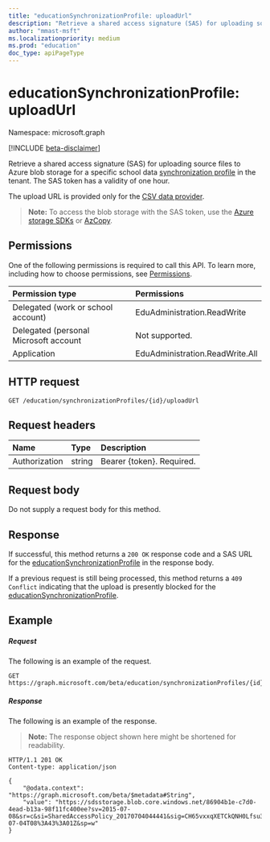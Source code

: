 ```yaml
---
title: "educationSynchronizationProfile: uploadUrl"
description: "Retrieve a shared access signature (SAS) for uploading source files to Azure blob storage for a specific school data synchronization profile in the tenant. The SAS token has a validity of one hour."
author: "mmast-msft"
ms.localizationpriority: medium
ms.prod: "education"
doc_type: apiPageType
---
```


# educationSynchronizationProfile: uploadUrl

Namespace: microsoft.graph

[!INCLUDE [beta-disclaimer](../../includes/beta-disclaimer.md)]

Retrieve a shared access signature (SAS) for uploading source files to Azure blob storage for a specific school data [synchronization profile](../resources/educationsynchronizationprofile.md) in the tenant. The SAS token has a validity of one hour.

The upload URL is provided only for the [CSV data provider](../resources/educationcsvdataprovider.md).

> **Note:** To access the blob storage with the SAS token, use the [Azure storage SDKs](https://github.com/search?q=org%3AAzure+azure-storage) or [AzCopy](/azure/storage/storage-use-azcopy).

## Permissions
One of the following permissions is required to call this API. To learn more, including how to choose permissions, see [Permissions](/graph/permissions-reference).

| Permission type | Permissions |
|:-----------|:----------|
| Delegated (work or school account) | EduAdministration.ReadWrite |
|Delegated (personal Microsoft account|Not supported.|
|Application|EduAdministration.ReadWrite.All |

## HTTP request
<!-- { "blockType": "ignored" } -->
```http
GET /education/synchronizationProfiles/{id}/uploadUrl
```

## Request headers
| Name       | Type | Description|
|:-----------|:------|:----------|
| Authorization  | string  | Bearer {token}. Required.  |

## Request body
Do not supply a request body for this method.
## Response
If successful, this method returns a `200 OK` response code and a SAS URL for the [educationSynchronizationProfile](../resources/educationsynchronizationprofile.md) in the response body.

If a previous request is still being processed, this method returns a `409 Conflict` indicating that the upload is presently blocked for the [educationSynchronizationProfile](../resources/educationsynchronizationprofile.md).

## Example
##### Request
The following is an example of the request.

<!-- {
  "blockType": "request",
  "name": "get_educationSynchronizationProfile_uploadurl"
}-->
```msgraph-interactive
GET https://graph.microsoft.com/beta/education/synchronizationProfiles/{id}/uploadUrl
```


##### Response
The following is an example of the response.

>**Note:** The response object shown here might be shortened for readability.

<!-- {
  "blockType": "response",
  "@odata.type": "String",
} -->
```http
HTTP/1.1 201 OK
Content-type: application/json

{
    "@odata.context": "https://graph.microsoft.com/beta/$metadata#String",
    "value": "https://sdsstorage.blob.core.windows.net/86904b1e-c7d0-4ead-b13a-98f11fc400ee?sv=2015-07-08&sr=c&si=SharedAccessPolicy_20170704044441&sig=CH65vxxqXETCkQNH0Lfsu31cUo0s0XcEEo0OE2YiL6Q%3D&se=2017-07-04T08%3A43%3A01Z&sp=w"
}
```
<!-- uuid: 8fcb5dbc-d5aa-4681-8e31-b001d5168d79
2015-10-25 14:57:30 UTC -->
<!-- {
  "type": "#page.annotation",
  "description": "Example",
  "keywords": "",
  "section": "documentation",
  "tocPath": "",
  "suppressions": [
  ]
}-->


